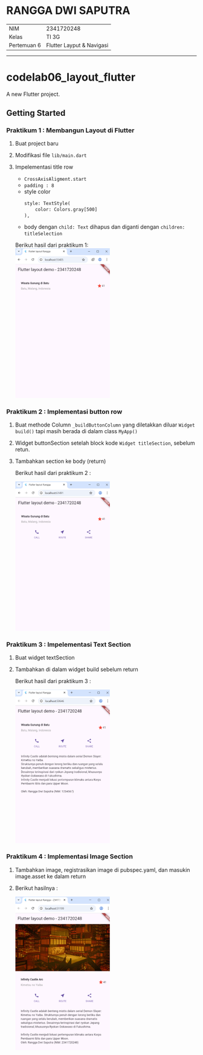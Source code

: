# RANGGA DWI SAPUTRA
<table>
  <tr>
    <td>NIM</td>
    <td>2341720248</td>
  </tr>
  <tr>
    <td>Kelas</td>
    <td>TI 3G</td>
  </tr>
  <tr>
    <td>Pertemuan 6</td>
    <td>Flutter Layput & Navigasi</td>
  </tr>
</table>
<hr>

# codelab06_layout_flutter

A new Flutter project.

## Getting Started
### Praktikum 1 : Membangun Layout di Flutter
1. Buat project baru
2. Modifikasi file `lib/main.dart`
3. Impelementasi title row

    - `CrossAxisAligment.start`
    - `padding : 8`
    - style color
        ```
        style: TextStyle(
            color: Colors.gray[500]
        ),
        ```
    - body dengan `child: Text` dihapus dan diganti dengan `children: titleSelection`

    Berikut hasil dari praktikum 1: <br>
    <img src="images/prak01.png" alt="Hasil Praktikum 1" width="250"/>

### Praktikum 2 : Implementasi button row
1. Buat methode Column `_buildButtonColumn` yang diletakkan diluar `Widget build()` tapi masih berada di dalam class `MyApp()`
2. Widget buttonSection setelah block kode `Widget titleSection`, sebelum retun.
3. Tambahkan section ke body (return)

    Berikut hasil dari praktikum 2 :

    <img src="images/prak02.png" alt="Hasil Praktikum 2" width="250"/>

### Praktikum 3 : Impelementasi Text Section
1. Buat widget textSection
2. Tambahkan di dalam widget build sebelum return

    Berikut hasil dari praktikum 3 :

    <img src="images/prak03.png" alt="Hasil Praktikum 3" width="250"/>

### Praktikum 4 : Implementasi Image Section
1. Tambahkan image, registrasikan image di pubspec.yaml, dan masukin image.asset ke dalam return
2. Berikut hasilnya :

     <img src="images/prak04.png" alt="Hasil Praktikum 4" width="250"/>

